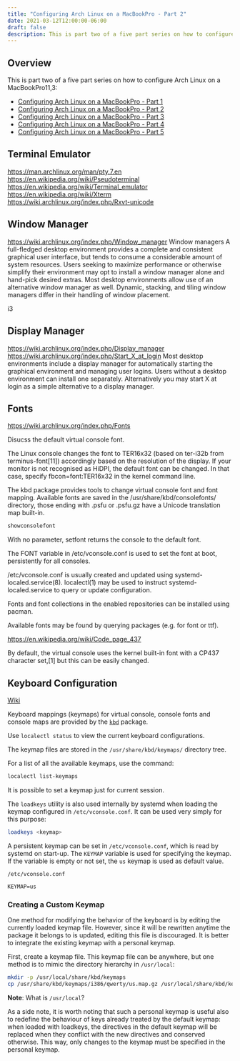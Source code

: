 ```yaml
---
title: "Configuring Arch Linux on a MacBookPro - Part 2"
date: 2021-03-12T12:00:00-06:00
draft: false
description: This is part two of a five part series on how to configure Arch Linux on a MacBookPro11,3.
---
```


## Overview
This is part two of a five part series on how to configure Arch Linux on a MacBookPro11,3:

* [Configuring Arch Linux on a MacBookPro - Part 1](https://nickolaskraus.org/articles/configuring-arch-linux-on-a-macbookpro-part-1/)
* [Configuring Arch Linux on a MacBookPro - Part 2](https://nickolaskraus.org/articles/configuring-arch-linux-on-a-macbookpro-part-2/)
* [Configuring Arch Linux on a MacBookPro - Part 3](https://nickolaskraus.org/articles/configuring-arch-linux-on-a-macbookpro-part-3/)
* [Configuring Arch Linux on a MacBookPro - Part 4](https://nickolaskraus.org/articles/configuring-arch-linux-on-a-macbookpro-part-4/)
* [Configuring Arch Linux on a MacBookPro - Part 5](https://nickolaskraus.org/articles/configuring-arch-linux-on-a-macbookpro-part-5/)

## Terminal Emulator
https://man.archlinux.org/man/pty.7.en
https://en.wikipedia.org/wiki/Pseudoterminal
https://en.wikipedia.org/wiki/Terminal_emulator
https://en.wikipedia.org/wiki/Xterm
https://wiki.archlinux.org/index.php/Rxvt-unicode

## Window Manager
https://wiki.archlinux.org/index.php/Window_manager
Window managers
A full-fledged desktop environment provides a complete and consistent graphical user interface, but tends to consume a considerable amount of system resources. Users seeking to maximize performance or otherwise simplify their environment may opt to install a window manager alone and hand-pick desired extras. Most desktop environments allow use of an alternative window manager as well. Dynamic, stacking, and tiling window managers differ in their handling of window placement.

i3


## Display Manager

https://wiki.archlinux.org/index.php/Display_manager
https://wiki.archlinux.org/index.php/Start_X_at_login
Most desktop environments include a display manager for automatically starting the graphical environment and managing user logins. Users without a desktop environment can install one separately. Alternatively you may start X at login as a simple alternative to a display manager.

## Fonts

https://wiki.archlinux.org/index.php/Fonts

Disucss the default virtual console font.

The Linux console changes the font to TER16x32 (based on ter-i32b from terminus-font[11]) accordingly based on the resolution of the display. If your monitor is not recognised as HiDPI, the default font can be changed. In that case, specify fbcon=font:TER16x32 in the kernel command line.

The kbd package provides tools to change virtual console font and font mapping. Available fonts are saved in the /usr/share/kbd/consolefonts/ directory, those ending with .psfu or .psfu.gz have a Unicode translation map built-in.

```bash
showconsolefont
```

With no parameter, setfont returns the console to the default font.

The FONT variable in /etc/vconsole.conf is used to set the font at boot, persistently for all consoles.

/etc/vconsole.conf is usually created and updated using systemd-localed.service(8). localectl(1) may be used to instruct systemd-localed.service to query or update configuration.

Fonts and font collections in the enabled repositories can be installed using pacman.

Available fonts may be found by querying packages (e.g. for font or ttf).

https://en.wikipedia.org/wiki/Code_page_437

By default, the virtual console uses the kernel built-in font with a CP437 character set,[1] but this can be easily changed.

## Keyboard Configuration

[Wiki](https://wiki.archlinux.org/index.php/Linux_console/Keyboard_configuration)

Keyboard mappings (keymaps) for virtual console, console fonts and console maps are provided by the [`kbd`](https://archlinux.org/packages/?name=kbd) package.

Use `localectl status` to view the current keyboard configurations.

The keymap files are stored in the `/usr/share/kbd/keymaps/` directory tree.

For a list of all the available keymaps, use the command:

```bash
localectl list-keymaps
```

It is possible to set a keymap just for current session.

The `loadkeys` utility is also used internally by systemd when loading the keymap configured in `/etc/vconsole.conf`. It can be used very simply for this purpose:

```bash
loadkeys <keymap>
```

A persistent keymap can be set in `/etc/vconsole.conf`, which is read by systemd on start-up. The `KEYMAP` variable is used for specifying the keymap. If the variable is empty or not set, the `us` keymap is used as default value.

`/etc/vconsole.conf`

```
KEYMAP=us
```

### Creating a Custom Keymap

One method for modifying the behavior of the keyboard is by editing the currently loaded keymap file. However, since it will be rewritten anytime the package it belongs to is updated, editing this file is discouraged. It is better to integrate the existing keymap with a personal keymap.

First, create a keymap file. This keymap file can be anywhere, but one method is to mimic the directory hierarchy in `/usr/local`:

```bash
mkdir -p /usr/local/share/kbd/keymaps
cp /usr/share/kbd/keymaps/i386/qwerty/us.map.gz /usr/local/share/kbd/keymaps/custom.map.gz
```

**Note**: What is `/usr/local`?

As a side note, it is worth noting that such a personal keymap is useful also to redefine the behaviour of keys already treated by the default keymap: when loaded with loadkeys, the directives in the default keymap will be replaced when they conflict with the new directives and conserved otherwise. This way, only changes to the keymap must be specified in the personal keymap.
